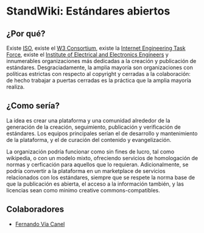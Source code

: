 StandWiki: Estándares abiertos
==============================

¿Por qué?
---------

Existe [ISO](http://www.iso.org/iso/home.html), existe el [W3 Consortium](http://www.w3.org/), existe la [Internet Engineering Task Force](http://www.ietf.org/), existe el [Institute of Electrical and Electronics Engineers](http://www.ieee.org/index.html) y innumerables organizaciones más dedicadas a la creación y publicación de estándares. Desgraciadamente, la amplia mayoría son organizaciones con políticas estrictas con respecto al copyright y cerradas a la colaboración: de hecho trabajar a puertas cerradas es la práctica que la amplia mayoría realiza.

¿Como sería?
------------

La idea es crear una plataforma y una comunidad alrededor de la generación de la creación, seguimiento, publicación y verificación de estándares. Los equipos principales serían el de desarrollo y mantenimiento de la plataforma, y el de curación del contenido y evangelización.

La organización podría funcionar como sin fines de lucro, tal como wikipedia, o con un modelo mixto, ofreciendo servicios de homologación de normas y cerficación para aquellos que lo requieran. Adicionalmente, se podría convertir a la plataforma en un marketplace de servicios relacionados con los estándares, siempre que se respete la norma base de que la publicación es abierta, el acceso a la información también, y las licencias sean como minimo creative commons-compatibles.

Colaboradores
-------------

- [Fernando Vía Canel](//github.com/xaviervia)
